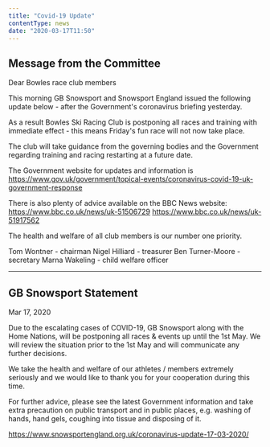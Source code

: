 ```yaml
---
title: "Covid-19 Update"
contentType: news
date: "2020-03-17T11:50"
---
```


## Message from the Committee

Dear Bowles race club members

This morning GB Snowsport and Snowsport England issued the following update
below - after the Government's coronavirus briefing yesterday. 

As a result Bowles Ski Racing Club is postponing all races and training with
immediate effect - this means Friday's fun race will not now take place.

The club will take guidance from the governing bodies and the Government
regarding training and racing restarting at a future date.

The Government website for updates and information
is https://www.gov.uk/government/topical-events/coronavirus-covid-19-uk-government-response

There is also plenty of advice available on the BBC News website:
https://www.bbc.co.uk/news/uk-51506729
https://www.bbc.co.uk/news/uk-51917562

The health and welfare of all club members is our number one priority.

Tom Wontner - chairman
Nigel Hilliard - treasurer
Ben Turner-Moore - secretary
Marna Wakeling - child welfare officer

<hr />

## GB Snowsport Statement
Mar 17, 2020

Due to the escalating cases of COVID-19, GB Snowsport along with the Home
Nations, will be postponing all races & events up until the 1st May. We will
review the situation prior to the 1st May and will communicate any further decisions.

We take the health and welfare of our athletes / members extremely seriously
and we would like to thank you for your cooperation during this time.

For further advice, please see the latest Government information and take
extra precaution on public transport and in public places, e.g. washing of
hands, hand gels, coughing into tissue and disposing of it.

https://www.snowsportengland.org.uk/coronavirus-update-17-03-2020/